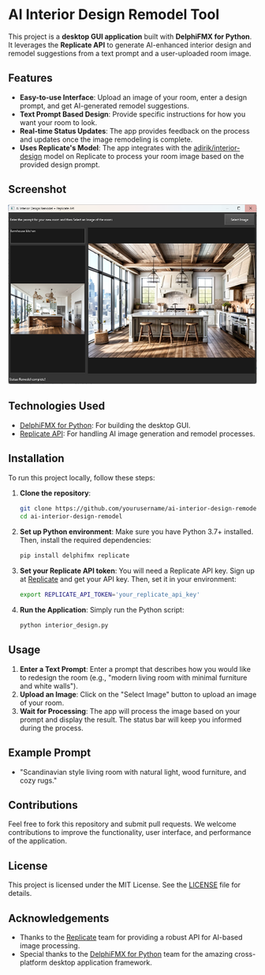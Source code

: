 # AI Interior Design Remodel Tool

This project is a **desktop GUI application** built with **DelphiFMX for Python**. It leverages the **Replicate API** to generate AI-enhanced interior design and remodel suggestions from a text prompt and a user-uploaded room image.

## Features

- **Easy-to-use Interface**: Upload an image of your room, enter a design prompt, and get AI-generated remodel suggestions.
- **Text Prompt Based Design**: Provide specific instructions for how you want your room to look.
- **Real-time Status Updates**: The app provides feedback on the process and updates once the image remodeling is complete.
- **Uses Replicate's Model**: The app integrates with the [adirik/interior-design](https://replicate.com/adirik/interior-design) model on Replicate to process your room image based on the provided design prompt.

## Screenshot
![Screenshot](screenshot.png)

## Technologies Used

- [DelphiFMX for Python](https://github.com/Embarcadero/DelphiFMX4Python): For building the desktop GUI.
- [Replicate API](https://replicate.com/docs/reference/python): For handling AI image generation and remodel processes.

## Installation

To run this project locally, follow these steps:

1. **Clone the repository**:
    ```bash
    git clone https://github.com/yourusername/ai-interior-design-remodel.git
    cd ai-interior-design-remodel
    ```

2. **Set up Python environment**:
    Make sure you have Python 3.7+ installed. Then, install the required dependencies:
    ```bash
    pip install delphifmx replicate
    ```

3. **Set your Replicate API token**:
    You will need a Replicate API key. Sign up at [Replicate](https://replicate.com) and get your API key. Then, set it in your environment:
    ```bash
    export REPLICATE_API_TOKEN='your_replicate_api_key'
    ```

4. **Run the Application**:
    Simply run the Python script:
    ```bash
    python interior_design.py
    ```

## Usage

1. **Enter a Text Prompt**: Enter a prompt that describes how you would like to redesign the room (e.g., "modern living room with minimal furniture and white walls").
2. **Upload an Image**: Click on the "Select Image" button to upload an image of your room.
3. **Wait for Processing**: The app will process the image based on your prompt and display the result. The status bar will keep you informed during the process.

## Example Prompt

- "Scandinavian style living room with natural light, wood furniture, and cozy rugs."


## Contributions

Feel free to fork this repository and submit pull requests. We welcome contributions to improve the functionality, user interface, and performance of the application.

## License

This project is licensed under the MIT License. See the [LICENSE](LICENSE) file for details.

## Acknowledgements

- Thanks to the [Replicate](https://replicate.com) team for providing a robust API for AI-based image processing.
- Special thanks to the [DelphiFMX for Python](https://github.com/Embarcadero/DelphiFMX4Python) team for the amazing cross-platform desktop application framework.
